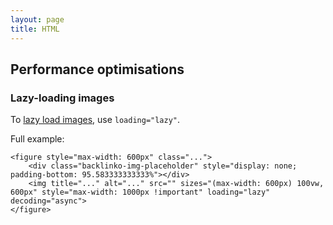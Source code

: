 ```yaml
---
layout: page
title: HTML
---
```



## Performance optimisations

### Lazy-loading images

To [lazy load images](https://developer.mozilla.org/en-US/docs/Web/Performance/Lazy_loading), use `loading="lazy"`.

Full example:

    <figure style="max-width: 600px" class="...">
        <div class="backlinko-img-placeholder" style="display: none; padding-bottom: 95.583333333333%"></div>
        <img title="..." alt="..." src="" sizes="(max-width: 600px) 100vw, 600px" style="max-width: 1000px !important" loading="lazy" decoding="async">
    </figure>

